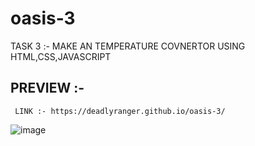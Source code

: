 # oasis-3  
  TASK 3  :-  MAKE AN TEMPERATURE COVNERTOR USING HTML,CSS,JAVASCRIPT 
  
  ## PREVIEW :-  
  
     LINK :- https://deadlyranger.github.io/oasis-3/
    
  ![image](https://user-images.githubusercontent.com/94749969/170937132-923b3344-f7d2-4568-a48f-dff48a062d09.png)
